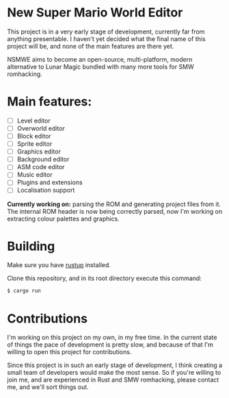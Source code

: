 # New Super Mario World Editor

This project is in a very early stage of development, currently far from anything
presentable. I haven't yet decided what the final name of this project will be,
and none of the main features are there yet.

NSMWE aims to become an open-source, multi-platform, modern alternative to Lunar
Magic bundled with many more tools for SMW romhacking.

# Main features:

- [ ] Level editor
- [ ] Overworld editor
- [ ] Block editor
- [ ] Sprite editor
- [ ] Graphics editor
- [ ] Background editor
- [ ] ASM code editor
- [ ] Music editor
- [ ] Plugins and extensions
- [ ] Localisation support

**Currently working on:** parsing the ROM and generating project files from it.
The internal ROM header is now being correctly parsed, now I'm working on
extracting colour palettes and graphics.

# Building

Make sure you have [rustup](https://rustup.rs/) installed.

Clone this repository, and in its root directory execute this command:
```bash
$ cargo run 
```

# Contributions

I'm working on this project on my own, in my free time. In the current state of things the
pace of development is pretty slow, and because of that I'm willing to open this project
for contributions.

Since this project is in such an early stage of development, I think creating a small team
of developers would make the most sense. So if you're willing to join me, and are
experienced in Rust and SMW romhacking, please contact me, and we'll sort things out. 